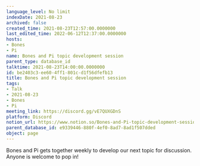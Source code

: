 ```yaml
---
language_level: No limit
indexDate: 2021-08-23
archived: false
created_time: 2021-08-23T12:57:00.0000000
last_edited_time: 2022-06-12T12:37:00.0000000
hosts:
- Bones
- Pi
name: Bones and Pi topic development session
parent_type: database_id
talktime: 2021-08-23T14:00:00.0000000
id: be2403c3-ee60-4ff1-801c-d1f56dfefb13
title: Bones and Pi topic development session
tags:
- Talk
- 2021-08-23
- Bones
- Pi
meeting_link: https://discord.gg/vE7QUXGDnS
platform: Discord
notion_url: https://www.notion.so/Bones-and-Pi-topic-development-session-be2403c3ee604ff1801cd1f56dfefb13
parent_database_id: e9339446-880f-4ef0-8ad7-8ad1f507dded
object: page
---
```


Bones and Pi gets together weekly to develop our next topic for discussion.
Anyone is welcome to pop in!










